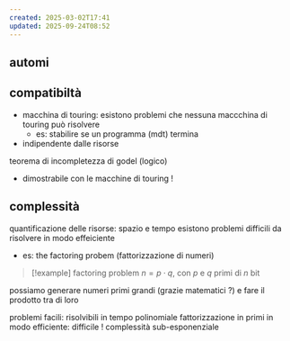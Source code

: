 ```yaml
---
created: 2025-03-02T17:41
updated: 2025-09-24T08:52
---
```

## automi
## compatibiltà
- macchina di touring: esistono problemi che nessuna maccchina di touring può risolvere
	- es: stabilire se un programma (mdt) termina
- indipendente dalle risorse

teorema di incompletezza di godel (logico)
- dimostrabile con le macchine di touring !
## complessità
quantificazione delle risorse: spazio e tempo
esistono problemi difficili da risolvere in modo effeiciente
- es: the factoring probem (fattorizzazione di numeri)
>[!example] factoring problem
$n=p\cdot q$, con $p$ e $q$ primi di $n$ bit

possiamo generare numeri primi grandi (grazie matematici ?) e fare il prodotto tra di loro

problemi facili: risolvibili in tempo polinomiale
fattorizzazione in primi in modo efficiente: difficile ! complessità sub-esponenziale